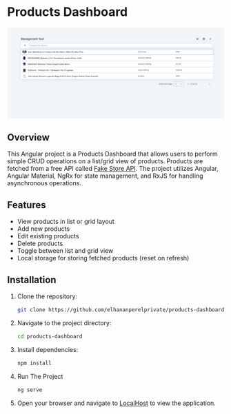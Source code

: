 # Products Dashboard

![Product Dashboard](src/assets/images/README/screenshot.png)

## Overview

This Angular project is a Products Dashboard that allows users to perform simple CRUD operations on a list/grid view of products. Products are fetched from a free API called [Fake Store API](https://fakestoreapi.com/products). The project utilizes Angular, Angular Material, NgRx for state management, and RxJS for handling asynchronous operations.

## Features

- View products in list or grid layout
- Add new products
- Edit existing products
- Delete products
- Toggle between list and grid view
- Local storage for storing fetched products (reset on refresh)

## Installation

1. Clone the repository:

   ```bash
   git clone https://github.com/elhananperelprivate/products-dashboard.git

2. Navigate to the project directory:
   ```bash
   cd products-dashboard
   
3. Install dependencies:
   ```bash
   npm install

4. Run The Project
   ```bash
   ng serve

5. Open your browser and navigate to [LocalHost](http://localhost:4200/) to view the application.

